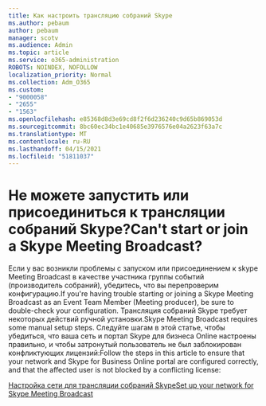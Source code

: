 ```yaml
---
title: Как настроить трансляцию собраний Skype
ms.author: pebaum
author: pebaum
manager: scotv
ms.audience: Admin
ms.topic: article
ms.service: o365-administration
ROBOTS: NOINDEX, NOFOLLOW
localization_priority: Normal
ms.collection: Adm_O365
ms.custom:
- "9000058"
- "2655"
- "1563"
ms.openlocfilehash: e85368d8d3e69cd8f2f6d236240c9d65b869053d
ms.sourcegitcommit: 8bc60ec34bc1e40685e3976576e04a2623f63a7c
ms.translationtype: MT
ms.contentlocale: ru-RU
ms.lasthandoff: 04/15/2021
ms.locfileid: "51811037"
---
```

# <a name="cant-start-or-join-a-skype-meeting-broadcast"></a><span data-ttu-id="fab3b-102">Не можете запустить или присоединиться к трансляции собраний Skype?</span><span class="sxs-lookup"><span data-stu-id="fab3b-102">Can't start or join a Skype Meeting Broadcast?</span></span>

<span data-ttu-id="fab3b-103">Если у вас возникли проблемы с запуском или присоединением к skype Meeting Broadcast в качестве участника группы событий (производитель собраний), убедитесь, что вы перепроверим конфигурацию.</span><span class="sxs-lookup"><span data-stu-id="fab3b-103">If you're having trouble starting or joining a Skype Meeting Broadcast as an Event Team Member (Meeting producer), be sure to double-check your configuration.</span></span> <span data-ttu-id="fab3b-104">Трансляция собраний Skype требует некоторых действий ручной установки.</span><span class="sxs-lookup"><span data-stu-id="fab3b-104">Skype Meeting Broadcast requires some manual setup steps.</span></span> <span data-ttu-id="fab3b-105">Следуйте шагам в этой статье, чтобы убедиться, что ваша сеть и портал Skype для бизнеса Online настроены правильно, и чтобы затронутый пользователь не был заблокирован конфликтующих лицензий:</span><span class="sxs-lookup"><span data-stu-id="fab3b-105">Follow the steps in this article to ensure that your network and Skype for Business Online portal are configured correctly, and that the affected user is not blocked by a conflicting license:</span></span>

[<span data-ttu-id="fab3b-106">Настройка сети для трансляции собраний Skype</span><span class="sxs-lookup"><span data-stu-id="fab3b-106">Set up your network for Skype Meeting Broadcast</span></span>](https://docs.microsoft.com/SkypeForBusiness/set-up-your-network-for-skype-meeting-broadcast/set-up-your-network-for-skype-meeting-broadcast)